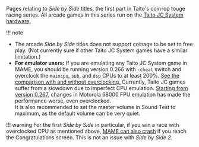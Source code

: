 Pages relating to *Side by Side* titles, the first part in Taito's coin-op touge racing series. All arcade games in this series run on the [Taito JC System hardware.](https://www.system16.com/hardware.php?id=667)

!!! note
- The arcade *Side by Side* titles does not support coinage to be set to free play. (Not currently sure if other Taito JC System games have a similar limitation.)
- **For emulator users:** If you are emulating any Taito JC System game in MAME, you should be running version 0.266 with `-cheat` switch and overclock the `maincpu`, `sub`, and `dsp` CPUs to at least 200%. [See the comparison with and without overclocking.](https://www.youtube.com/watch?v=gCzgSLNob-8&t=13s) Currently, Taito JC games suffer from a slowdown due to imperfect CPU emulation. [Starting from version 0.267,](https://github.com/mamedev/mame/commit/3d357c07c0ca824868bbe7586839c8caae236571#diff-2fc8ed920c6dc8de6019a9cde02d47e52e622912f49e6e03a5544471103b32d4) changes in Motorola 68000 FPU emulation has made the performance worse, even overclocked.<br>It is also recommended to set the master volume in Sound Test to maximum, as the default volume can be very quiet.

!!! warning 
    For the first *Side by Side* in particular, if you win a race with overclocked CPU as mentioned above, [MAME can also crash](https://mametesters.org/view.php?id=8852) if you reach the Congratulations screen. This is not an issue with *Side by Side 2.*
